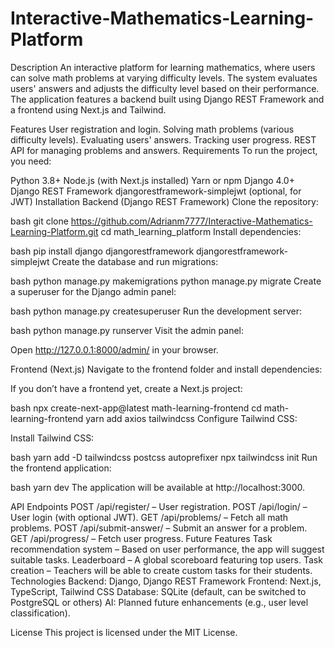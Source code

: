 # Interactive-Mathematics-Learning-Platform

Description
An interactive platform for learning mathematics, where users can solve math problems at varying difficulty levels. The system evaluates users' answers and adjusts the difficulty level based on their performance. The application features a backend built using Django REST Framework and a frontend using Next.js and Tailwind.

Features
User registration and login.
Solving math problems (various difficulty levels).
Evaluating users' answers.
Tracking user progress.
REST API for managing problems and answers.
Requirements
To run the project, you need:

Python 3.8+
Node.js (with Next.js installed)
Yarn or npm
Django 4.0+
Django REST Framework
djangorestframework-simplejwt (optional, for JWT)
Installation
Backend (Django REST Framework)
Clone the repository:

bash
git clone https://github.com/Adrianm7777/Interactive-Mathematics-Learning-Platform.git
cd math_learning_platform
Install dependencies:

bash
pip install django djangorestframework djangorestframework-simplejwt
Create the database and run migrations:

bash
python manage.py makemigrations
python manage.py migrate
Create a superuser for the Django admin panel:

bash
python manage.py createsuperuser
Run the development server:

bash
python manage.py runserver
Visit the admin panel:

Open http://127.0.0.1:8000/admin/ in your browser.

Frontend (Next.js)
Navigate to the frontend folder and install dependencies:

If you don’t have a frontend yet, create a Next.js project:

bash
npx create-next-app@latest math-learning-frontend
cd math-learning-frontend
yarn add axios tailwindcss
Configure Tailwind CSS:

Install Tailwind CSS:

bash
yarn add -D tailwindcss postcss autoprefixer
npx tailwindcss init
Run the frontend application:

bash
yarn dev
The application will be available at http://localhost:3000.

API Endpoints
POST /api/register/ – User registration.
POST /api/login/ – User login (with optional JWT).
GET /api/problems/ – Fetch all math problems.
POST /api/submit-answer/ – Submit an answer for a problem.
GET /api/progress/ – Fetch user progress.
Future Features
Task recommendation system – Based on user performance, the app will suggest suitable tasks.
Leaderboard – A global scoreboard featuring top users.
Task creation – Teachers will be able to create custom tasks for their students.
Technologies
Backend: Django, Django REST Framework
Frontend: Next.js, TypeScript, Tailwind CSS
Database: SQLite (default, can be switched to PostgreSQL or others)
AI: Planned future enhancements (e.g., user level classification).

License
This project is licensed under the MIT License.
